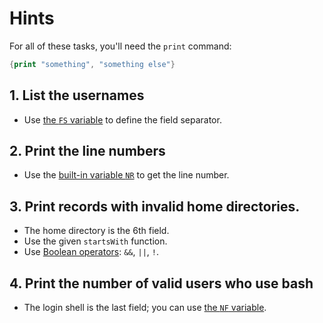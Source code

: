 # Hints

For all of these tasks, you'll need the `print` command:
```awk
{print "something", "something else"}
```

## 1. List the usernames

* Use [the `FS` variable][var-fs] to define the field separator.

## 2. Print the line numbers

* Use the [built-in variable `NR`][var-nr] to get the line number.

## 3. Print records with invalid home directories.

* The home directory is the 6th field.
* Use the given `startsWith` function.
* Use [Boolean operators][boolean-ops]: `&&`, `||`, `!`.

## 4. Print the number of valid users who use bash

* The login shell is the last field; you can use [the `NF` variable][var-nf].

[boolean-ops]: https://www.gnu.org/software/gawk/manual/html_node/Boolean-Ops.html
[var-fs]: https://www.gnu.org/software/gawk/manual/html_node/User_002dmodified.html#index-FS-variable-8
[var-nf]: https://www.gnu.org/software/gawk/manual/html_node/Auto_002dset.html#index-NF-variable-2
[var-nr]: https://www.gnu.org/software/gawk/manual/html_node/Auto_002dset.html#index-NR-variable-1
